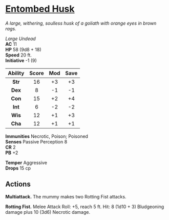 # [Entombed Husk](https://hollowknight.wiki/w/Entombed_Husk)

*A large, withering, soulless husk of a goliath with orange eyes in brown rags.*

*Large Undead*  
**AC** 11  
**HP** 58 (9d8 + 18)  
**Speed** 20 ft.  
**Initiative** -1 (9)  

| Ability | Score | Mod | Save |
|:-------:|:-----:|:---:|:----:|
| **Str** | 16    | +3  | +3   |
| **Dex** | 8     | -1  | -1   |
| **Con** | 15    | +2  | +4   |
| **Int** | 6     | -2  | -2   |
| **Wis** | 12    | +1  | +3   |
| **Cha** | 12    | +1  | +1   |

**Immunities** Necrotic, Poison; Poisoned  
**Senses** Passive Perception 8  
**CR** 2  
**PB** +2  

**Temper** Aggressive  
**Drops** 15 cp  

## Actions

**Multiattack.** The mummy makes two Rotting Fist attacks.

**Rotting Fist.** Melee Attack Roll: +5, reach 5 ft. Hit: 8 (1d10 + 3) Bludgeoning damage plus 10 (3d6) Necrotic damage.
